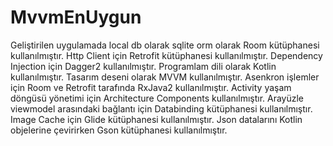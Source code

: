 # MvvmEnUygun

Geliştirilen uygulamada local db olarak sqlite orm olarak Room kütüphanesi kullanılmıştır.
Http Client için Retrofit kütüphanesi kullanılmıştır.
Dependency Injection için Dagger2 kullanılmıştır.
Programlam dili olarak Kotlin kullanılmıştır.
Tasarım deseni olarak MVVM kullanılmıştır.
Asenkron işlemler için Room ve Retrofit tarafında RxJava2 kullanılmıştır.
Activity yaşam döngüsü yönetimi için Architecture Components kullanılmıştır.
Arayüzle viewmodel arasındaki bağlantı için Databinding kütüphanesi kullanılmıştır.
Image Cache için Glide kütüphanesi kullanılmıştır.
Json datalarını Kotlin objelerine çevirirken Gson kütüphanesi kullanılmıştır.

